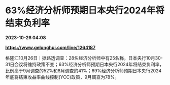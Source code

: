 # 63%经济分析师预期日本央行2024年将结束负利率

**2023-10-26 04:08**

**https://www.gelonghui.com/live/1264187**

格隆汇10月26日｜据路透调查：28名经济分析师中有25名称，日本央行10月30-31日会议将维持政策不变；63%经济分析师预期日本央行2024年将结束负利率，比例高于9月调查的52%和8月调查的41%；69%经济分析师预期日本央行2024年底将结束收益率曲线控制(YCC)政策，9月调查为78%。